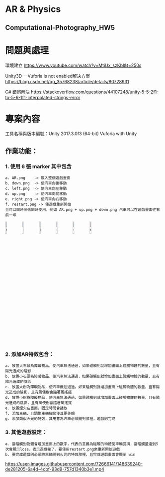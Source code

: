 # AR & Physics
## Computational-Photography_HW5

# 問題與處理
環境建立
https://www.youtube.com/watch?v=MtiUx_szKbI&t=250s

Unity3D---Vuforia is not enabled解决方案
https://blog.csdn.net/qq_35768238/article/details/80728931

C# 錯誤解決
https://stackoverflow.com/questions/44107248/unity-5-5-2f1-to-5-6-1f1-interpolated-strings-error

# 專案內容
工具名稱與版本編號：Unity 2017.3.0f3 (64-bit) Vuforia with Unity
## 作業功能：
### 1. 使用 6 張 marker 其中包含
	a. AR.png    -> 載入整個遊戲畫面
	b. down.png  -> 使汽車向後移動
	c. left.png  -> 使汽車向左移動
	d. up.png    -> 使汽車向前移動
	e. right.png -> 使汽車向右移動
	f. restart.png -> 使遊戲重新開始
   	且可以同時三張同時使用，例如 AR.png + up.png + down.png 汽車可以在遊戲畫面往右前一堆
<img src="https://user-images.githubusercontent.com/72666141/148639289-70d0371f-0a26-46f4-8a59-bdf53bbfecdc.png" alt="Cover" width="10%"/> <img src="https://user-images.githubusercontent.com/72666141/148639291-a2b60907-4e31-4677-9050-f5a8198db979.png" alt="Cover" width="10%"/>
<img src="https://user-images.githubusercontent.com/72666141/148639292-f4e748a0-2146-46f6-a531-2ae47d05cd01.png" alt="Cover" width="10%"/>
<img src="https://user-images.githubusercontent.com/72666141/148639293-0870c078-ca7b-4ad9-af6a-60df1c249f87.png" alt="Cover" width="10%"/>
<img src="https://user-images.githubusercontent.com/72666141/148639294-cf9b6f64-b2a6-403d-ac73-76301acb88ed.png" alt="Cover" width="10%"/>
<img src="https://user-images.githubusercontent.com/72666141/148639288-d50da4f2-fe6e-4907-90fa-a6fc687de816.png" alt="Cover" width="10%"/>
   

### 2. 添加AR特效包含：
	a. 放置大石頭為障礙物品，使汽車無法通過，如果碰觸到就增加畫面上碰觸物體的數量，且有陽光造成的陰影
	b. 放置小石頭為障礙物品，使汽車無法通過，如果碰觸到就增加畫面上碰觸物體的數量，且有陽光造成的陰影
	c. 放置大樹為障礙物品，使汽車無法通過，如果碰觸到就增加畫面上碰觸物體的數量，且有陽光造成的陰影，且有風使樹會隨著風搖擺
	d. 放置小樹為障礙物品，使汽車無法通過，如果碰觸到就增加畫面上碰觸物體的數量，且有陽光造成的陰影，且有風使樹會隨著風搖擺
	e. 放置煙火在畫面，固定時間會播放
	f. 添加車輛，且調整車輛細節使其更美觀
	g. 添加類似火光的特效，其用意為汽車必須開到那裡，遊戲則完成

### 3. 其他遊戲設定：
	a. 當碰觸到物體會增加畫面上的數字，代表的意義為碰觸的物體使車輛受損，當碰觸量達到5次會顯示loss，表示遊戲輸了，要使用restart.png來重新開始遊戲
	b. 要完成遊戲則必須將車輛開到火光的特效那裡，且完成遊戲畫面會顯示 win
https://user-images.githubusercontent.com/72666141/148639240-de281205-6a4d-4cbf-93d9-757d1340b3e1.mp4




